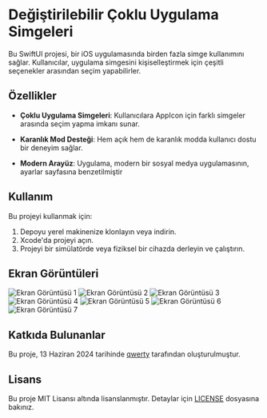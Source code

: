 # Değiştirilebilir Çoklu Uygulama Simgeleri

Bu SwiftUI projesi, bir iOS uygulamasında birden fazla simge kullanımını sağlar. Kullanıcılar, uygulama simgesini kişiselleştirmek için çeşitli seçenekler arasından seçim yapabilirler.


## Özellikler

- **Çoklu Uygulama Simgeleri**: Kullanıcılara AppIcon için farklı simgeler arasında seçim yapma imkanı sunar.
- **Karanlık Mod Desteği**: Hem açık hem de karanlık modda kullanıcı dostu bir deneyim sağlar.

- **Modern Arayüz**: Uygulama, modern bir sosyal medya uygulamasının, ayarlar sayfasına benzetilmiştir

## Kullanım

Bu projeyi kullanmak için:

1. Depoyu yerel makinenize klonlayın veya indirin.
2. Xcode'da projeyi açın.
3. Projeyi bir simülatörde veya fiziksel bir cihazda derleyin ve çalıştırın.

## Ekran Görüntüleri

![Ekran Görüntüsü 1](https://github.com/doguner1/GitImageData/blob/main/MultipleAppIcons/IMG_0353.PNG?raw=true)
![Ekran Görüntüsü 2](https://github.com/doguner1/GitImageData/blob/main/MultipleAppIcons/IMG_0354.PNG?raw=true)
![Ekran Görüntüsü 3](https://github.com/doguner1/GitImageData/blob/main/MultipleAppIcons/IMG_0355.PNG?raw=true)
![Ekran Görüntüsü 4](https://github.com/doguner1/GitImageData/blob/main/MultipleAppIcons/IMG_0356.PNG?raw=true)
![Ekran Görüntüsü 5](https://github.com/doguner1/GitImageData/blob/main/MultipleAppIcons/IMG_0357.jpg?raw=true)
![Ekran Görüntüsü 6](https://github.com/doguner1/GitImageData/blob/main/MultipleAppIcons/IMG_0358.PNG?raw=true)
![Ekran Görüntüsü 7](https://github.com/doguner1/GitImageData/blob/main/MultipleAppIcons/IMG_0359.jpg?raw=true)

## Katkıda Bulunanlar

Bu proje, 13 Haziran 2024 tarihinde [qwerty](https://github.com/qwerty) tarafından oluşturulmuştur.

## Lisans

Bu proje MIT Lisansı altında lisanslanmıştır. Detaylar için [LICENSE](LICENSE) dosyasına bakınız.
